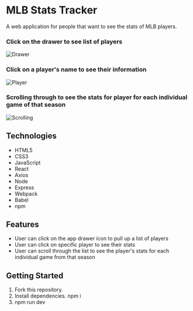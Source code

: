 # MLB Stats Tracker

A web application for people that want to see the stats of MLB players.

### Click on the drawer to see list of players
![Drawer](![Animation1](https://user-images.githubusercontent.com/80491609/153676869-bab75ada-9cc4-4819-b6f0-174cf9cebf3f.gif))

### Click on a player's name to see their information
![Player](![Animation2](https://user-images.githubusercontent.com/80491609/153676939-02d650b3-3351-469b-9d6e-1882032996e5.gif))

### Scrolling through to see the stats for player for each individual game of that season
![Scrolling](![Animation3](https://user-images.githubusercontent.com/80491609/153676988-543819f4-c805-437b-8175-f2f8bb732611.gif))


## Technologies

* HTML5
* CSS3
* JavaScript
* React
* Axios
* Node
* Express
* Webpack
* Babel
* npm

## Features

- User can click on the app drawer icon to pull up a list of players
- User can click on specific player to see their stats
- User can scroll through the list to see the player's stats for each individual game from that season

## Getting Started

1. Fork this repository.
2. Install dependencies. npm i
3. npm run dev
